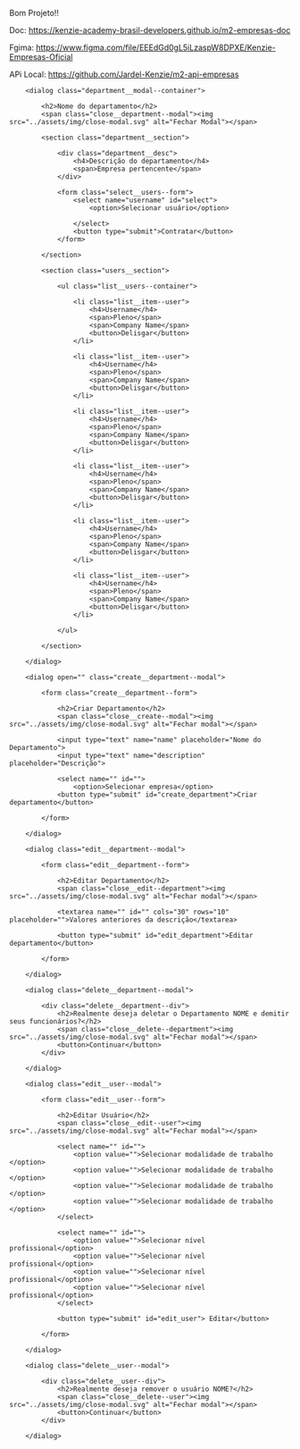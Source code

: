 Bom Projeto!! 

Doc: https://kenzie-academy-brasil-developers.github.io/m2-empresas-doc

Fgima: https://www.figma.com/file/EEEdGd0gL5iLzaspW8DPXE/Kenzie-Empresas-Oficial

APi Local: https://github.com/Jardel-Kenzie/m2-api-empresas






        <dialog class="department__modal--container">

            <h2>Nome do departamento</h2>
            <span class="close__department--modal"><img src="../assets/img/close-modal.svg" alt="Fechar Modal"></span>
    
            <section class="department__section">
    
                <div class="department__desc">
                    <h4>Descrição do departamento</h4>
                    <span>Empresa pertencente</span>
                </div>
    
                <form class="select__users--form">
                    <select name="username" id="select">
                        <option>Selecionar usuário</option>

                    </select>
                    <button type="submit">Contratar</button>
                </form>
    
            </section>
    
            <section class="users__section">
    
                <ul class="list__users--container">
    
                    <li class="list__item--user">
                        <h4>Username</h4>
                        <span>Pleno</span>
                        <span>Company Name</span>
                        <button>Delisgar</button>
                    </li>
    
                    <li class="list__item--user">
                        <h4>Username</h4>
                        <span>Pleno</span>
                        <span>Company Name</span>
                        <button>Delisgar</button>
                    </li>
    
                    <li class="list__item--user">
                        <h4>Username</h4>
                        <span>Pleno</span>
                        <span>Company Name</span>
                        <button>Delisgar</button>
                    </li>
    
                    <li class="list__item--user">
                        <h4>Username</h4>
                        <span>Pleno</span>
                        <span>Company Name</span>
                        <button>Delisgar</button>
                    </li>
    
                    <li class="list__item--user">
                        <h4>Username</h4>
                        <span>Pleno</span>
                        <span>Company Name</span>
                        <button>Delisgar</button>
                    </li>
    
                    <li class="list__item--user">
                        <h4>Username</h4>
                        <span>Pleno</span>
                        <span>Company Name</span>
                        <button>Delisgar</button>
                    </li>
    
                </ul>
    
            </section>
    
        </dialog>
    
        <dialog open="" class="create__department--modal">
    
            <form class="create__department--form">
    
                <h2>Criar Departamento</h2>
                <span class="close__create--modal"><img src="../assets/img/close-modal.svg" alt="Fechar modal"></span>
    
                <input type="text" name="name" placeholder="Nome do Departamento">
                <input type="text" name="description" placeholder="Descrição">
    
                <select name="" id="">
                    <option>Selecionar empresa</option>
                <button type="submit" id="create_department">Criar departamento</button>
    
            </form>
    
        </dialog>
    
        <dialog class="edit__department--modal">
    
            <form class="edit__department--form">
    
                <h2>Editar Departamento</h2>
                <span class="close__edit--department"><img src="../assets/img/close-modal.svg" alt="Fechar modal"></span>
    
                <textarea name="" id="" cols="30" rows="10" placeholder="">Valores anteriores da descrição</textarea>
    
                <button type="submit" id="edit_department">Editar departamento</button>
    
            </form>
    
        </dialog>
    
        <dialog class="delete__department--modal">
    
            <div class="delete__department--div">
                <h2>Realmente deseja deletar o Departamento NOME e demitir seus funcionários?</h2>
                <span class="close__delete--department"><img src="../assets/img/close-modal.svg" alt="Fechar modal"></span>
                <button>Continuar</button>
            </div>
            
        </dialog>
    
        <dialog class="edit__user--modal">
    
            <form class="edit__user--form">
    
                <h2>Editar Usuário</h2>
                <span class="close__edit--user"><img src="../assets/img/close-modal.svg" alt="Fechar modal"></span>
    
                <select name="" id="">
                    <option value="">Selecionar modalidade de trabalho </option>
                    <option value="">Selecionar modalidade de trabalho </option>
                    <option value="">Selecionar modalidade de trabalho </option>
                    <option value="">Selecionar modalidade de trabalho </option>
                </select>
                
                <select name="" id="">
                    <option value="">Selecionar nível profissional</option>
                    <option value="">Selecionar nível profissional</option>
                    <option value="">Selecionar nível profissional</option>
                    <option value="">Selecionar nível profissional</option>
                </select>
    
                <button type="submit" id="edit_user"> Editar</button>
    
            </form>
    
        </dialog>
    
        <dialog class="delete__user--modal">
    
            <div class="delete__user--div">
                <h2>Realmente deseja remover o usuário NOME?</h2>
                <span class="close__delete--user"><img src="../assets/img/close-modal.svg" alt="Fechar modal"></span>
                <button>Continuar</button>
            </div>
    
        </dialog>